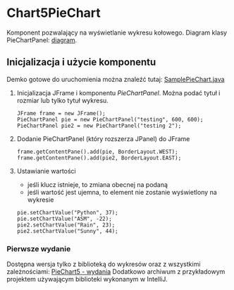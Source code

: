 # Chart5PieChart
Komponent pozwalający na wyświetlanie wykresu kołowego.
Diagram klasy PieChartPanel: [diagram](https://github.com/TK-Wensday-1115/Chart5PieChart/blob/master/misc/class_diagram.png).

## Inicjalizacja i użycie komponentu

Demko gotowe do uruchomienia można znaleźć tutaj: [SamplePieChart.java](https://github.com/TK-Wensday-1115/Chart5PieChart/blob/master/src/main/java/pl/edu/agh/piechart/SamplePieChart.java)

1. Inicjalizacja JFrame i komponentu *PieChartPanel*. Można podać tytuł i rozmiar lub tylko tytuł wykresu.
    ```
    JFrame frame = new JFrame();
    PieChartPanel pie = new PieChartPanel("testing", 600, 600);
    PieChartPanel pie2 = new PieChartPanel("testing 2");
    ```

2. Dodanie PieChartPanel (który rozszerza JPanel) do JFrame
    ```
    frame.getContentPane().add(pie, BorderLayout.WEST);
    frame.getContentPane().add(pie2, BorderLayout.EAST);
    ```

3. Ustawianie wartości
    - jeśli klucz istnieje, to zmiana obecnej na podaną
    - jeśli wartość jest ujemna, to element nie zostanie wyświetlony na wykresie
    ```
    pie.setChartValue("Python", 37);
    pie.setChartValue("ASM", -22);
    pie2.setChartValue("Rain", 23);
    pie2.setChartValue("Sunny", 44);
    ```

### Pierwsze wydanie

Dostępna wersja tylko z biblioteką do wykresów oraz z wszystkimi zależnościami: [PieChart5 - wydania](https://github.com/TK-Wensday-1115/Chart5PieChart/releases) 
Dodatkowo archiwum z przykładowym projektem używającym biblioteki wykonanym w IntelliJ.
